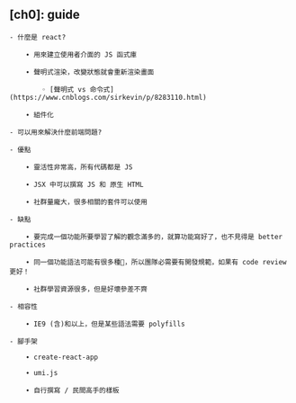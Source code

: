 ## [ch0]: guide

    - 什麼是 react?

        ∙ 用來建立使用者介面的 JS 函式庫

        ∙ 聲明式渲染，改變狀態就會重新渲染畫面
        
            ◦ [聲明式 vs 命令式](https://www.cnblogs.com/sirkevin/p/8283110.html)

        ∙ 組件化

    - 可以用來解決什麼前端問題?

    - 優點

        ∙ 靈活性非常高，所有代碼都是 JS

        ∙ JSX 中可以撰寫 JS 和 原生 HTML 

        ∙ 社群量龐大，很多相關的套件可以使用

    - 缺點

        ∙ 要完成一個功能所要學習了解的觀念滿多的，就算功能寫好了，也不見得是 better practices

        ∙ 同一個功能語法可能有很多種，所以團隊必需要有開發規範，如果有 code review 更好！

        ∙ 社群學習資源很多，但是好壞參差不齊

    - 相容性

        ∙ IE9 (含)和以上，但是某些語法需要 polyfills

    - 腳手架

        ∙ create-react-app
    
        ∙ umi.js

        ∙ 自行撰寫 / 民間高手的樣板